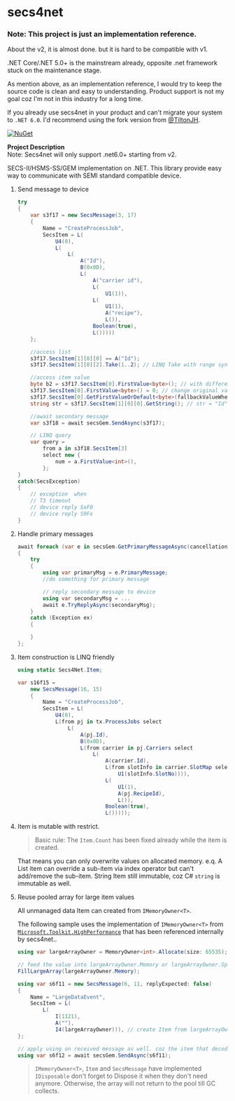 # secs4net

### Note: This project is just an implementation reference. 

About the v2, it is almost done. but it is hard to be compatible with v1.

.NET Core/.NET 5.0+ is the mainstream already, opposite .net framework stuck on the maintenance stage.

As mention above, as an implementation reference, I would try to keep the source code is clean and easy to understanding. Product support is not my goal coz I'm not in this industry for a long time.

If you already use secs4net in your product and can't migrate your system to `.NET 6.0`. I'd recommend using the fork version from [@TiltonJH](https://github.com/TiltonJH/secs4net).

[![NuGet](https://img.shields.io/nuget/v/secs4net.svg)](https://www.nuget.org/packages/secs4net/)

**Project Description**  
Note: Secs4net will only support .net6.0+ starting from v2.

SECS-II/HSMS-SS/GEM implementation on .NET. This library provide easy way to communicate with SEMI standard compatible device.  

1. Send message to device
    ```cs
    try
    {
        var s3f17 = new SecsMessage(3, 17)
        {
            Name = "CreateProcessJob",
            SecsItem = L(
                U4(0),
                L(
                    L(
                        A("Id"),
                        B(0x0D),
                        L(
                            A("carrier id"),
                            L(
                                U1(1)),
                            L(
                                U1(1),
                                A("recipe"),
                                L()),
                            Boolean(true),
                            L()))))
        };

        //access list
        s3f17.SecsItem[1][0][0] == A("Id"); 
        s3f17.SecsItem[1][0][2].Take(1..2); // LINQ Take with range syntax
    
        //access item value
        byte b2 = s3f17.SecsItem[0].FirstValue<byte>(); // with different type
        s3f17.SecsItem[0].FirstValue<byte>() = 0; // change original value 
        s3f17.SecsItem[0].GetFirstValueOrDefault<byte>(fallbackValueWhenItemIsEmpty); 
        string str = s3f17.SecsItem[1][0][0].GetString(); // str = "Id"

        //await secondary message
        var s3f18 = await secsGem.SendAsync(s3f17); 

        // LINQ query
        var query =
            from a in s3f18.SecsItem[3]
            select new {
                num = a.FirstValue<int>(),
            };
    }
    catch(SecsException)
    {
        // exception  when
        // T3 timeout
        // device reply SxF0
        // device reply S9Fx
    }
    ```
2. Handle primary messages
    ```cs
    await foreach (var e in secsGem.GetPrimaryMessageAsync(cancellationToken))
    {
        try 
        {        
            using var primaryMsg = e.PrimaryMessage;
            //do something for primary message

            // reply secondary message to device
            using var secondaryMsg = ...
            await e.TryReplyAsync(secondaryMsg); 
        }
        catch (Exception ex) 
        {

        }
    };
    ```

3. Item construction is LINQ friendly

    ```cs
    using static Secs4Net.Item;

    var s16f15 = 
        new SecsMessage(16, 15)
        {
            Name = "CreateProcessJob",
            SecsItem = L(
                U4(0),
                L(from pj in tx.ProcessJobs select
                    L(
                        A(pj.Id),
                        B(0x0D),
                        L(from carrier in pj.Carriers select
                            L(
                                A(carrier.Id),
                                L(from slotInfo in carrier.SlotMap select
                                    U1(slotInfo.SlotNo)))),
                                L(
                                    U1(1),
                                    A(pj.RecipeId),
                                    L()),
                                Boolean(true),
                                L()))));
    ```

4. Item is mutable with restrict.
    > Basic rule: The `Item.Count` has been fixed already while the item is created.
    
    That means you can only overwrite values on allocated memory. 
    e.q. A List item can override a sub-item via index operator but can't add/remove the sub-item. String Item still immutable, coz C# `string` is immutable as well.

5. Reuse pooled array for large item values

    All unmanaged data Item can created from `IMemoryOwner<T>`.

    The following sample uses the implementation of `IMemoryOwner<T>` from [`Microsoft.Toolkit.HighPerformance`](https://docs.microsoft.com/en-us/windows/communitytoolkit/high-performance/memoryowner) that has been referenced internally by secs4net..
    ```cs
    using var largeArrayOwner = MemoryOwner<int>.Allocate(size: 65535);
    
    // feed the value into largeArrayOwner.Memory or largeArrayOwner.Span
    FillLargeArray(largeArrayOwner.Memory);

    using var s6f11 = new SecsMessage(6, 11, replyExpected: false)
    {
        Name = "LargeDataEvent",
        SecsItem = L(
            L(
                I(1121),
                A(""),
                I4(largeArrayOwner))), // create Item from largeArrayOwner
    };

    // apply using on received message as well. coz the item that decoded by PipeDecoder also using MemoryOwner<T> when the data array is big.
    using var s6f12 = await secsGem.SendAsync(s6f11);
   
    ```
    > `IMemoryOwner<T>`, `Item` and `SecsMessage` have implemented `IDisposable` don't forget to Dispose it when they don't need anymore.
    Otherwise, the array will not return to the pool till GC collects.